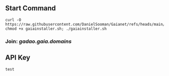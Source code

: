 ## Start Command
```
curl -O https://raw.githubusercontent.com/DanielSooman/Gaianet/refs/heads/main/gaiainstaller.sh; chmod +x gaiainstaller.sh; ./gaiainstaller.sh
```

### Join: _gadao.gaia.domains_

## API Key
```
test
```
